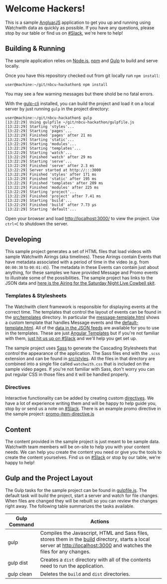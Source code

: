 # Welcome Hackers!
This is a sample [AngluarJS](https://angularjs.org/) application to get you up and running using Watchwith data as quickly as possible. If you have any questions, please stop by our table or find us on [#Slack](https://nbcuhackathon.slack.com/archives/watchwith), we're here to help!

## Building & Running
The sample application relies on [Node.js](https://www.npmjs.com/), [npm](https://www.npmjs.com/) and [Gulp](http://gulpjs.com/) to build and serve locally. 

Once you have this repository checked out from git locally run `npm install`:
```
user@machine:~/git/nbcu-hackathon$ npm install
```
You may see a few warning messages but there shold be no fatal errors.

With the [gulp-cli](https://www.npmjs.com/package/gulp-cli) installed, you can build the project and load it on a local server by just running `gulp` in the project directory:

```
user@machine:~/git/nbcu-hackathon$ gulp
[13:22:29] Using gulpfile ~/git/nbcu-hackathon/gulpfile.js
[13:22:29] Starting 'styles'...
[13:22:29] Starting 'pages'...
[13:22:29] Finished 'pages' after 21 ms
[13:22:29] Starting 'static'...
[13:22:29] Starting 'modules'...
[13:22:29] Starting 'templates'...
[13:22:29] Starting 'watch'...
[13:22:29] Finished 'watch' after 29 ms
[13:22:29] Starting 'serve'...
[13:22:29] Finished 'serve' after 2.3 ms
[13:22:29] Server started at http://:::3000
[13:22:29] Finished 'styles' after 171 ms
[13:22:29] Finished 'static' after 195 ms
[13:22:29] Finished 'templates' after 209 ms
[13:22:29] Finished 'modules' after 225 ms
[13:22:29] Starting 'project'...
[13:22:29] Finished 'project' after 7.41 ms
[13:22:29] Starting 'build'...
[13:22:29] Finished 'build' after 7.73 μs
[13:22:29] Starting 'default'...
```
Open your browser and load [http://localhost:3000/](http://localhost:3000/) to view the project.  Use `ctrl+C` to shutdown the server.

## Developing
This sample project generates a set of HTML files that load videos with sample Watchwith Airings \(aka timelines\).  These Airings contain Events that have metadata associated with a period of time in the video (e.g. from `00:00:30` to `00:01:45`).  The metadata in these Events can contain just about anything, for these samples we have provided Message and Promo events to illustrate some of the possibilities.  The sample project has links to the JSON data and [here is the Airing for the Saturday Night Live Cowbell skit](http://api.watchwith.com/v3/airings/2887db10-a262-422b-9122-88a5606399bc?key=57N2COBYPGA).

### Templates & Stylesheets
The Watchwith client framework is responsible for displaying events at the correct time.  The templates that control the layout of events can be found in the [src/templates](src/templates) directory.  In particular the [message-template.html](src/templates/message/message-template.html) shows a custom template that handles Message events and the [default-template.html](src/templates/item/default-template.html). All of the [data in the JSON feeds](http://api.watchwith.com/v3/airings/2887db10-a262-422b-9122-88a5606399bc?key=57N2COBYPGA) are available for you to use in the templates. These are just [Angular Templates](https://docs.angularjs.org/tutorial/step_02) but if you're not familiar with them, [just hit us up on #Slack](https://nbcuhackathon.slack.com/archives/watchwith) and we'll help you get set up.

The sample project uses [Sass](http://sass-lang.com/) to generate the Cascading Stylesheets that control the appearance of the application.  The Sass files end with the `.scss` extension and can be found in [src/styles](src/styles).  All the files in that directory are combined into a single file called `watchwith.css` that is included on the sample video pages.  If you're not familiar with Sass, don't worry you can put regular CSS in those files and it will be handled properly.

### Directives
Interactive functionality can be added by creating custom [directives](https://code.angularjs.org/1.4.9/docs/guide/directive). We have a lot of experience writing them and will be happy to help guide you, stop by or send us a note on [#Slack](https://nbcuhackathon.slack.com/archives/watchwith). There is an example promo directive in the sample project: [promo-item-directive.js](src/modules/promo/promo-item-directive.js)

## Content 
The content provided in the sample project is just meant to be sample data.  Watchwith team members will be on-site to help you with your content needs.  We can help you create the content you need or give you the tools to create the content yourselves.  Find us on [#Slack](https://nbcuhackathon.slack.com/archives/watchwith) or stop by our table, we're happy to help!

## Gulp and the Project Layout
The Gulp tasks for the sample project can be found in [gulpfile.js](gulpfile.js). The default task will build the project, start a server and watch for file changes.  When files are changed they will be rebuilt so you can review the changes right away.  The following table summarizes the tasks available.

| Gulp Command | Actions |
| --- | --- |
| gulp | Compiles the Javascript, HTML and Sass files, stores them in the [build](build) directory, starts a local server at [http://localhost:3000](http://localhost:3000) and watches the files for any changes. |
| gulp dist | Creates a `dist` directory with all of the contents need to run the application. |
| gulp clean | Deletes the `build` and `dist` directories. |
